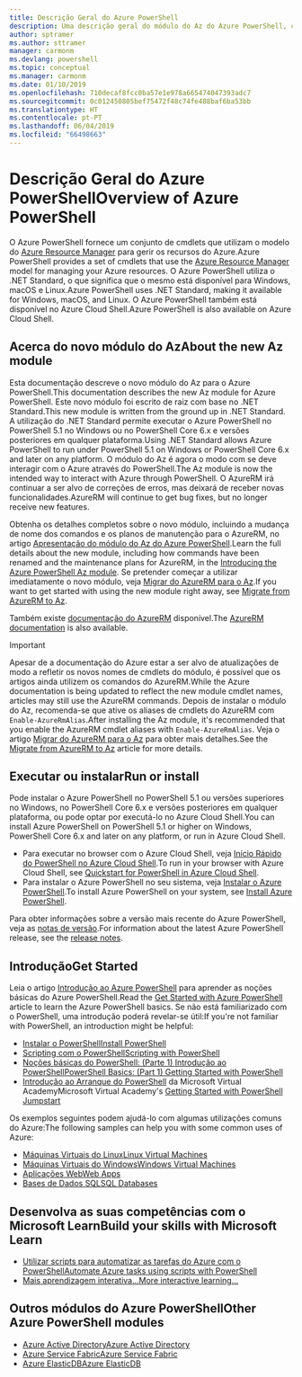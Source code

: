 ```yaml
---
title: Descrição Geral do Azure PowerShell
description: Uma descrição geral do módulo do Az do Azure PowerShell, com informações sobre como instalar e começar a utilizar.
author: sptramer
ms.author: sttramer
manager: carmonm
ms.devlang: powershell
ms.topic: conceptual
ms.manager: carmonm
ms.date: 01/10/2019
ms.openlocfilehash: 710decaf8fcc0ba57e1e978a665474047393adc7
ms.sourcegitcommit: 0c012450805bef75472f48c74fe488baf6ba53bb
ms.translationtype: HT
ms.contentlocale: pt-PT
ms.lasthandoff: 06/04/2019
ms.locfileid: "66498663"
---
```

# <a name="overview-of-azure-powershell"></a><span data-ttu-id="6360e-103">Descrição Geral do Azure PowerShell</span><span class="sxs-lookup"><span data-stu-id="6360e-103">Overview of Azure PowerShell</span></span>

<span data-ttu-id="6360e-104">O Azure PowerShell fornece um conjunto de cmdlets que utilizam o modelo do [Azure Resource Manager](/azure/azure-resource-manager/resource-group-overview) para gerir os recursos do Azure.</span><span class="sxs-lookup"><span data-stu-id="6360e-104">Azure PowerShell provides a set of cmdlets that use the [Azure Resource Manager](/azure/azure-resource-manager/resource-group-overview) model for managing your Azure resources.</span></span> <span data-ttu-id="6360e-105">O Azure PowerShell utiliza o .NET Standard, o que significa que o mesmo está disponível para Windows, macOS e Linux.</span><span class="sxs-lookup"><span data-stu-id="6360e-105">Azure PowerShell uses .NET Standard, making it available for Windows, macOS, and Linux.</span></span>
<span data-ttu-id="6360e-106">O Azure PowerShell também está disponível no Azure Cloud Shell.</span><span class="sxs-lookup"><span data-stu-id="6360e-106">Azure PowerShell is also available on Azure Cloud Shell.</span></span>

## <a name="about-the-new-az-module"></a><span data-ttu-id="6360e-107">Acerca do novo módulo do Az</span><span class="sxs-lookup"><span data-stu-id="6360e-107">About the new Az module</span></span>

<span data-ttu-id="6360e-108">Esta documentação descreve o novo módulo do Az para o Azure PowerShell.</span><span class="sxs-lookup"><span data-stu-id="6360e-108">This documentation describes the new Az module for Azure PowerShell.</span></span> <span data-ttu-id="6360e-109">Este novo módulo foi escrito de raiz com base no .NET Standard.</span><span class="sxs-lookup"><span data-stu-id="6360e-109">This new module is written from the ground up in .NET Standard.</span></span> <span data-ttu-id="6360e-110">A utilização do .NET Standard permite executar o Azure PowerShell no PowerShell 5.1 no Windows ou no PowerShell Core 6.x e versões posteriores em qualquer plataforma.</span><span class="sxs-lookup"><span data-stu-id="6360e-110">Using .NET Standard allows Azure PowerShell to run under PowerShell 5.1 on Windows or PowerShell Core 6.x and later on any platform.</span></span> <span data-ttu-id="6360e-111">O módulo do Az é agora o modo com se deve interagir com o Azure através do PowerShell.</span><span class="sxs-lookup"><span data-stu-id="6360e-111">The Az module is now the intended way to interact with Azure through PowerShell.</span></span>
<span data-ttu-id="6360e-112">O AzureRM irá continuar a ser alvo de correções de erros, mas deixará de receber novas funcionalidades.</span><span class="sxs-lookup"><span data-stu-id="6360e-112">AzureRM will continue to get bug fixes, but no longer receive new features.</span></span>

<span data-ttu-id="6360e-113">Obtenha os detalhes completos sobre o novo módulo, incluindo a mudança de nome dos comandos e os planos de manutenção para o AzureRM, no artigo [Apresentação do módulo do Az do Azure PowerShell](new-azureps-module-az.md).</span><span class="sxs-lookup"><span data-stu-id="6360e-113">Learn the full details about the new module, including how commands have been renamed and the maintenance plans for AzureRM, in the [Introducing the Azure PowerShell Az module](new-azureps-module-az.md).</span></span> <span data-ttu-id="6360e-114">Se pretender começar a utilizar imediatamente o novo módulo, veja [Migrar do AzureRM para o Az](migrate-from-azurerm-to-az.md).</span><span class="sxs-lookup"><span data-stu-id="6360e-114">If you want to get started with using the new module right away, see [Migrate from AzureRM to Az](migrate-from-azurerm-to-az.md).</span></span>

<span data-ttu-id="6360e-115">Também existe [documentação do AzureRM](/powershell/azure/azurerm) disponível.</span><span class="sxs-lookup"><span data-stu-id="6360e-115">The [AzureRM documentation](/powershell/azure/azurerm) is also available.</span></span>

> [!IMPORTANT]
>
> <span data-ttu-id="6360e-116">Apesar de a documentação do Azure estar a ser alvo de atualizações de modo a refletir os novos nomes de cmdlets do módulo, é possível que os artigos ainda utilizem os comandos do AzureRM.</span><span class="sxs-lookup"><span data-stu-id="6360e-116">While the Azure documentation is being updated to reflect the new module cmdlet names, articles may still use the AzureRM commands.</span></span> <span data-ttu-id="6360e-117">Depois de instalar o módulo do Az, recomenda-se que ative os aliases de cmdlets do AzureRM com `Enable-AzureRmAlias`.</span><span class="sxs-lookup"><span data-stu-id="6360e-117">After installing the Az module, it's recommended that you enable the AzureRM cmdlet aliases with `Enable-AzureRmAlias`.</span></span> <span data-ttu-id="6360e-118">Veja o artigo [Migrar do AzureRM para o Az](migrate-from-azurerm-to-az.md) para obter mais detalhes.</span><span class="sxs-lookup"><span data-stu-id="6360e-118">See the [Migrate from AzureRM to Az](migrate-from-azurerm-to-az.md) article for more details.</span></span>

## <a name="run-or-install"></a><span data-ttu-id="6360e-119">Executar ou instalar</span><span class="sxs-lookup"><span data-stu-id="6360e-119">Run or install</span></span>

<span data-ttu-id="6360e-120">Pode instalar o Azure PowerShell no PowerShell 5.1 ou versões superiores no Windows, no PowerShell Core 6.x e versões posteriores em qualquer plataforma, ou pode optar por executá-lo no Azure Cloud Shell.</span><span class="sxs-lookup"><span data-stu-id="6360e-120">You can install Azure PowerShell on PowerShell 5.1 or higher on Windows, PowerShell Core 6.x and later on any platform, or run in Azure Cloud Shell.</span></span>

* <span data-ttu-id="6360e-121">Para executar no browser com o Azure Cloud Shell, veja [Início Rápido do PowerShell no Azure Cloud Shell](/azure/cloud-shell/quickstart-powershell).</span><span class="sxs-lookup"><span data-stu-id="6360e-121">To run in your browser with Azure Cloud Shell, see [Quickstart for PowerShell in Azure Cloud Shell](/azure/cloud-shell/quickstart-powershell).</span></span>
* <span data-ttu-id="6360e-122">Para instalar o Azure PowerShell no seu sistema, veja [Instalar o Azure PowerShell](install-az-ps.md).</span><span class="sxs-lookup"><span data-stu-id="6360e-122">To install Azure PowerShell on your system, see [Install Azure PowerShell](install-az-ps.md).</span></span>

<span data-ttu-id="6360e-123">Para obter informações sobre a versão mais recente do Azure PowerShell, veja as [notas de versão](release-notes-azureps.md).</span><span class="sxs-lookup"><span data-stu-id="6360e-123">For information about the latest Azure PowerShell release, see the [release notes](release-notes-azureps.md).</span></span>

## <a name="get-started"></a><span data-ttu-id="6360e-124">Introdução</span><span class="sxs-lookup"><span data-stu-id="6360e-124">Get Started</span></span>

<span data-ttu-id="6360e-125">Leia o artigo [Introdução ao Azure PowerShell](get-started-azureps.md) para aprender as noções básicas do Azure PowerShell.</span><span class="sxs-lookup"><span data-stu-id="6360e-125">Read the [Get Started with Azure PowerShell](get-started-azureps.md) article to learn the Azure PowerShell basics.</span></span> <span data-ttu-id="6360e-126">Se não está familiarizado com o PowerShell, uma introdução poderá revelar-se útil:</span><span class="sxs-lookup"><span data-stu-id="6360e-126">If you're not familiar with PowerShell, an introduction might be helpful:</span></span>

* [<span data-ttu-id="6360e-127">Instalar o PowerShell</span><span class="sxs-lookup"><span data-stu-id="6360e-127">Install PowerShell</span></span>](/powershell/scripting/install/installing-powershell)
* [<span data-ttu-id="6360e-128">Scripting com o PowerShell</span><span class="sxs-lookup"><span data-stu-id="6360e-128">Scripting with PowerShell</span></span>](/powershell/scripting/powershell-scripting)
* [<span data-ttu-id="6360e-129">Noções básicas do PowerShell: (Parte 1) Introdução ao PowerShell</span><span class="sxs-lookup"><span data-stu-id="6360e-129">PowerShell Basics: (Part 1) Getting Started with PowerShell</span></span>](https://channel9.msdn.com/Blogs/Taste-of-Premier/PowerShellBasicsPart1)
* <span data-ttu-id="6360e-130">[Introdução ao Arranque do PowerShell](https://mva.microsoft.com/liveevents/powershell-jumpstart) da Microsoft Virtual Academy</span><span class="sxs-lookup"><span data-stu-id="6360e-130">Microsoft Virtual Academy's [Getting Started with PowerShell Jumpstart](https://mva.microsoft.com/liveevents/powershell-jumpstart)</span></span>

<span data-ttu-id="6360e-131">Os exemplos seguintes podem ajudá-lo com algumas utilizações comuns do Azure:</span><span class="sxs-lookup"><span data-stu-id="6360e-131">The following samples can help you with some common uses of Azure:</span></span>

* [<span data-ttu-id="6360e-132">Máquinas Virtuais do Linux</span><span class="sxs-lookup"><span data-stu-id="6360e-132">Linux Virtual Machines</span></span>](/azure/virtual-machines/virtual-machines-linux-powershell-samples?toc=/powershell/azure/toc.json)
* [<span data-ttu-id="6360e-133">Máquinas Virtuais do Windows</span><span class="sxs-lookup"><span data-stu-id="6360e-133">Windows Virtual Machines</span></span>](/azure/virtual-machines/virtual-machines-windows-powershell-samples?toc=/powershell/azure/toc.json)
* [<span data-ttu-id="6360e-134">Aplicações Web</span><span class="sxs-lookup"><span data-stu-id="6360e-134">Web Apps</span></span>](/azure/app-service-web/app-service-powershell-samples?toc=/powershell/azure/toc.json)
* [<span data-ttu-id="6360e-135">Bases de Dados SQL</span><span class="sxs-lookup"><span data-stu-id="6360e-135">SQL Databases</span></span>](/azure/sql-database/sql-database-powershell-samples?toc=/powershell/azure/toc.json)

## <a name="build-your-skills-with-microsoft-learn"></a><span data-ttu-id="6360e-136">Desenvolva as suas competências com o Microsoft Learn</span><span class="sxs-lookup"><span data-stu-id="6360e-136">Build your skills with Microsoft Learn</span></span>

- [<span data-ttu-id="6360e-137">Utilizar scripts para automatizar as tarefas do Azure com o PowerShell</span><span class="sxs-lookup"><span data-stu-id="6360e-137">Automate Azure tasks using scripts with PowerShell</span></span>](/learn/modules/automate-azure-tasks-with-powershell/)
- [<span data-ttu-id="6360e-138">Mais aprendizagem interativa...</span><span class="sxs-lookup"><span data-stu-id="6360e-138">More interactive learning...</span></span>](/learn/browse/?term=powershell)

## <a name="other-azure-powershell-modules"></a><span data-ttu-id="6360e-139">Outros módulos do Azure PowerShell</span><span class="sxs-lookup"><span data-stu-id="6360e-139">Other Azure PowerShell modules</span></span>

* [<span data-ttu-id="6360e-140">Azure Active Directory</span><span class="sxs-lookup"><span data-stu-id="6360e-140">Azure Active Directory</span></span>](/powershell/azure/active-directory/)
* [<span data-ttu-id="6360e-141">Azure Service Fabric</span><span class="sxs-lookup"><span data-stu-id="6360e-141">Azure Service Fabric</span></span>](/powershell/azure/service-fabric/)
* [<span data-ttu-id="6360e-142">Azure ElasticDB</span><span class="sxs-lookup"><span data-stu-id="6360e-142">Azure ElasticDB</span></span>](/powershell/azure/elasticdbjobs/)
